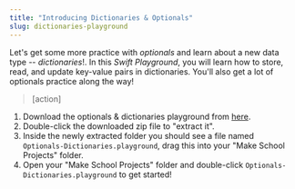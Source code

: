 ```yaml
---
title: "Introducing Dictionaries & Optionals"
slug: dictionaries-playground
---
```


Let's get some more practice with _optionals_ and learn about a new data type -- _dictionaries_!. In this _Swift Playground_, you will learn how to store, read, and update key-value pairs in dictionaries. You'll also get a lot of optionals practice along the way!

> [action]
>
1. Download the optionals & dictionaries playground from [here](https://github.com/MakeSchool-Tutorials/Intro-Optionals-Dictionaries-Playground/archive/master.zip).
1. Double-click the downloaded zip file to "extract it".
1. Inside the newly extracted folder you should see a file named `Optionals-Dictionaries.playground`, drag this into your "Make School Projects" folder.
1. Open your "Make School Projects" folder and double-click `Optionals-Dictionaries.playground` to get started!
